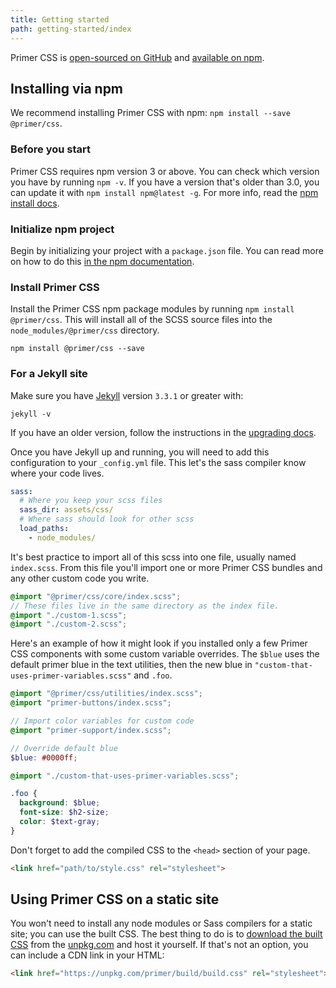 ```yaml
---
title: Getting started
path: getting-started/index
---
```


Primer CSS is [open-sourced on GitHub](https://github.com/primer/primer) and [available on npm](https://www.npmjs.com/package/primer).

## Installing via npm

We recommend installing Primer CSS with npm: `npm install --save @primer/css`.

### Before you start

Primer CSS requires npm version 3 or above. You can check which version you have by running `npm -v`. If you have a version that's older than 3.0, you can update it with `npm install npm@latest -g`. For more info, read the [npm install docs](https://docs.npmjs.com/getting-started/installing-node).

### Initialize npm project

Begin by initializing your project with a `package.json` file. You can read more on how to do this [in the npm documentation](https://docs.npmjs.com/getting-started/using-a-package.json#creating-a-packagejson).

### Install Primer CSS

Install the Primer CSS npm package modules by running `npm install @primer/css`. This will install all of the SCSS source files into the `node_modules/@primer/css` directory.

```
npm install @primer/css --save
```

### For a Jekyll site

Make sure you have [Jekyll](https://jekyllrb.com/) version `3.3.1` or greater with:

```
jekyll -v
```

If you have an older version, follow the instructions in the [upgrading docs](https://jekyllrb.com/docs/upgrading/).

Once you have Jekyll up and running, you will need to add this configuration to your `_config.yml` file. This let's the sass compiler know where your code lives.

```yml
sass:
  # Where you keep your scss files
  sass_dir: assets/css/
  # Where sass should look for other scss
  load_paths:
    - node_modules/
```

It's best practice to import all of this scss into one file, usually named `index.scss`. From this file you'll import one or more Primer CSS bundles and any other custom code you write.

```scss
@import "@primer/css/core/index.scss";
// These files live in the same directory as the index file.
@import "./custom-1.scss";
@import "./custom-2.scss";
```

Here's an example of how it might look if you installed only a few Primer CSS components with some custom variable overrides. The `$blue` uses the default primer blue in the text utilities, then the new blue in `"custom-that-uses-primer-variables.scss"` and `.foo`.

```scss
@import "@primer/css/utilities/index.scss";
@import "primer-buttons/index.scss";

// Import color variables for custom code
@import "primer-support/index.scss";

// Override default blue
$blue: #0000ff;

@import "./custom-that-uses-primer-variables.scss";

.foo {
  background: $blue;
  font-size: $h2-size;
  color: $text-gray;
}
```

Don't forget to add the compiled CSS to the `<head>` section of your page.

```html inert=true
<link href="path/to/style.css" rel="stylesheet">
```

## Using Primer CSS on a static site

You won't need to install any node modules or Sass compilers for a static site; you can use the built CSS. The best thing to do is to [download the built CSS](https://unpkg.com/@primer/css/dist/primer.css) from the [unpkg.com](https://unpkg.com) and host it yourself. If that's not an option, you can include a CDN link in your HTML:

```html inert=true
<link href="https://unpkg.com/primer/build/build.css" rel="stylesheet">
```
